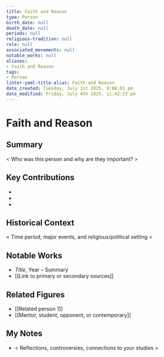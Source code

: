 ```yaml
---
title: Faith and Reason
type: Person
birth_date: null
death_date: null
periods: null
religious-tradition: null
role: null
associated_movements: null
notable_works: null
aliases:
- Faith and Reason
tags:
- Person
linter-yaml-title-alias: Faith and Reason
date_created: Tuesday, July 1st 2025, 8:08:01 pm
date_modified: Friday, July 4th 2025, 11:42:23 pm
---
```


# Faith and Reason

## Summary
< Who was this person and why are they important? >

## Key Contributions
- 
- 
- 

## Historical Context
< Time period, major events, and religious/political setting >

## Notable Works
- *Title*, Year – Summary
- [[Link to primary or secondary sources]]


## Related Figures
- [[Related person 1]]
- [[Mentor, student, opponent, or contemporary]]

## My Notes
- < Reflections, controversies, connections to your studies >
